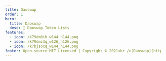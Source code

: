 ```yaml
---
title: Daoswap
order: 1
hero:
  title: Daoswap
  desc: 📖 Daoswap Token Lists
features:
  - icon: /k79dm8ih_w144_h144.png
  - icon: /k79dmz3q_w126_h126.png
  - icon: /k7bjsocq_w144_h144.png
footer: Open-source MIT Licensed | Copyright © 2021<br />[Daoswap](https://www.daoswap.cc)
---
```

